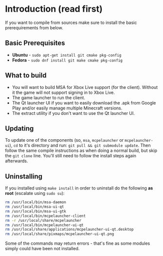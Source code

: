 # Introduction (read first)

If you want to compile from sources make sure to install the basic
prerequirements from below.

## Basic Prerequisites

-   **Ubuntu** - `sudo apt-get install git cmake pkg-config`
-   **Fedora** - `sudo dnf install git make cmake pkg-config`

## What to build

-   You will want to build MSA for Xbox Live support (for the client).
    Without it the game will not support signing in to Xbox Live.
-   The game launcher to run the client.
-   The Qt launcher UI if you want to easily download the .apk from
    Google Play and/or easily manage multiple Minecraft versions.
-   The extract utility if you don't want to use the Qt launcher UI.

## Updating

To update one of the components (so, `msa`, `mcpelauncher` or
`mcpelauncher-ui`), `cd` to it\'s directory and run:
`git pull && git submodule update`. Then follow the same compile
instructions as when doing a normal build, but skip the `git clone`
line. You\'ll still need to follow the install steps again afterwards.

## Uninstalling

If you installed using `make install` in order to uninstall do the
following **as root** (escalate using `sudo su`):

```bash
rm /usr/local/bin/msa-daemon
rm /usr/local/bin/msa-ui-qt
rm /usr/local/bin/msa-ui-gtk
rm /usr/local/bin/mcpelauncher-client
rm -r /usr/local/share/mcpelauncher
rm /usr/local/bin/mcpelauncher-ui-qt
rm /usr/local/share/applications/mcpelauncher-ui-qt.desktop
rm /usr/local/share/pixmaps/mcpelauncher-ui-qt.png
```

Some of the commands may return errors - that's fine as some modules
simply could have been not installed.
